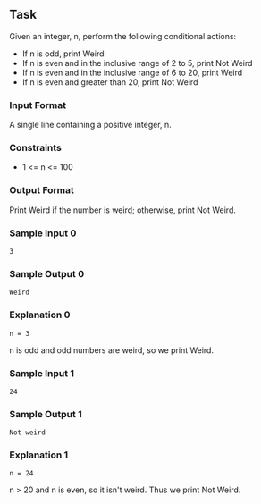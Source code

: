 ## Task
Given an integer, n, perform the following conditional actions:
- If n is odd, print Weird
- If n is even and in the inclusive range of 2 to 5, print Not Weird
- If n is even and in the inclusive range of 6 to 20, print Weird
- If n is even and greater than 20, print Not Weird

### Input Format
A single line containing a positive integer, n.

### Constraints
- 1 <= n <= 100

### Output Format
Print Weird if the number is weird; otherwise, print Not Weird.

### Sample Input 0
```
3
```

### Sample Output 0
```
Weird
```
### Explanation 0

`n = 3`

n is odd and odd numbers are weird, so we print Weird.

### Sample Input 1
```
24
```
### Sample Output 1
```
Not weird
```
### Explanation 1

`n = 24`

n > 20 and n is even, so it isn't weird. Thus we print Not Weird.
